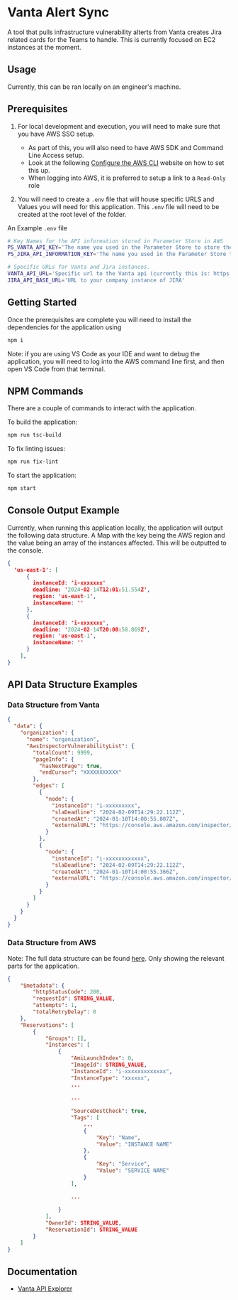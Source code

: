# Vanta Alert Sync
A tool that pulls infrastructure vulnerability alterts from Vanta creates Jira related cards for the Teams to handle. This is currently focused on EC2 instances at the moment.

## Usage
Currently, this can be ran locally on an engineer's machine.

## Prerequisites
1. For local development and execution, you will need to make sure that you have AWS SSO setup. 

    - As part of this, you will also need to have AWS SDK and Command Line Access setup.
    - Look at the following [Configure the AWS CLI](https://docs.aws.amazon.com/cli/latest/userguide/cli-chap-configure.html) website on how to set this up. 
    - When logging into AWS, it is preferred to setup a link to a `Read-Only` role

2. You will need to create a `.env` file that will house specific URLS and Values you will need for this application. This `.env` file will need to be created at the root level of the folder. 

An Example `.env` file
```sh
# Key Names for the API information stored in Parameter Store in AWS
PS_VANTA_API_KEY='The name you used in the Parameter Store to store the Vanta API token'
PS_JIRA_API_INFORMATION_KEY='The name you used in the Parameter Store to store the Jira API information'

# Specific URLs for Vanta and Jira instances.
VANTA_API_URL='Specific url to the Vanta api (currently this is: https://api.vanta.com/graphql)'
JIRA_API_BASE_URL='URL to your company instance of JIRA'
```

## Getting Started
Once the prerequisites are complete you will need to install the dependencies for the application using

```sh
npm i
```
Note: if you are using VS Code as your IDE and want to debug the application, you will need to log into the AWS command line first, and then open VS Code from that terminal.

## NPM Commands
There are a couple of commands to interact with the application.

To build the application:
```sh
npm run tsc-build
```

To fix linting issues:
```sh
npm run fix-lint
```

To start the application:
```sh
npm start
```

## Console Output Example
Currently, when running this application locally, the application will output the following data structure.
A Map with the key being the AWS region and the value being an array of the instances affected. This will be outputted to the console.

```json
{
  'us-east-1': [  
      {
        instanceId: 'i-xxxxxxx'
        deadline: '2024-02-14T12:01:51.554Z',
        region: 'us-east-1',
        instanceName: ''
      },
      {
        instanceId: 'i-xxxxxxx',
        deadline: '2024-02-14T20:00:58.869Z',
        region: 'us-east-1',
        instanceName: ''
      }
    ],
}
```

## API Data Structure Examples

### Data Structure from Vanta
```json
{
  "data": {
    "organization": {
      "name": "organization",
      "AwsInspectorVulnerabilityList": {
        "totalCount": 9999,
        "pageInfo": {
          "hasNextPage": true,
          "endCursor": "XXXXXXXXXXX"
        },
        "edges": [
          {
            "node": {
              "instanceId": "i-xxxxxxxxx",
              "slaDeadline": "2024-02-09T14:29:22.112Z",
              "createdAt": "2024-01-10T14:00:55.007Z",
              "externalURL": "https://console.aws.amazon.com/inspector/xxxxxxxx"
            }
          },
          {
            "node": {
              "instanceId": "i-xxxxxxxxxxxx",
              "slaDeadline": "2024-02-09T14:29:22.112Z",
              "createdAt": "2024-01-10T14:00:55.366Z",
              "externalURL": "https://console.aws.amazon.com/inspector/xxxxxxxx"
            }
          }
        ]
      }
    }
  }
}
```
### Data Structure from AWS
Note: The full data structure can be found [here](https://docs.aws.amazon.com/AWSJavaScriptSDK/v3/latest/client/ec2/command/DescribeInstancesCommand/). Only showing the relevant parts for the application.

```json
{
    "$metadata": {
        "httpStatusCode": 200,
        "requestId": STRING_VALUE,
        "attempts": 1,
        "totalRetryDelay": 0
    },
    "Reservations": [
        {
            "Groups": [],
            "Instances": [
                {
                    "AmiLaunchIndex": 0,
                    "ImageId": STRING_VALUE,
                    "InstanceId": "i-xxxxxxxxxxxxx",
                    "InstanceType": "xxxxxx",
                    ...
                    
                    ...
                    
                    "SourceDestCheck": true,
                    "Tags": [
                        ...
                        {
                            "Key": "Name",
                            "Value": "INSTANCE NAME"
                        },
                        {
                            "Key": "Service",
                            "Value": "SERVICE NAME"
                        }
                    ],

                    ...
                    
                }
            ],
            "OwnerId": STRING_VALUE,
            "ReservationId": STRING_VALUE
        }
    ]
}
```

## Documentation

- [Vanta API Explorer](https://studio.apollographql.com/public/vanta-prod/variant/api-external/home)